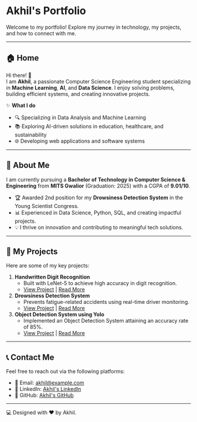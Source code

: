 # Akhil's Portfolio

Welcome to my portfolio! Explore my journey in technology, my projects, and how to connect with me.

---

## 🏠 Home
Hi there! 👋  
I am **Akhil**, a passionate Computer Science Engineering student specializing in **Machine Learning**, **AI**, and **Data Science**. I enjoy solving problems, building efficient systems, and creating innovative projects.

✨ **What I do**  
- 🔍 Specializing in Data Analysis and Machine Learning  
- 📚 Exploring AI-driven solutions in education, healthcare, and sustainability  
- 🌐 Developing web applications and software systems  

---

## 📖 About Me
I am currently pursuing a **Bachelor of Technology in Computer Science & Engineering** from **MITS Gwalior** (Graduation: 2025) with a CGPA of **9.01/10**.

- 🏆 Awarded 2nd position for my **Drowsiness Detection System** in the Young Scientist Congress.
- 📊 Experienced in Data Science, Python, SQL, and creating impactful projects.
- 💡 I thrive on innovation and contributing to meaningful tech solutions.

---

## 🚀 My Projects

Here are some of my key projects:

1. **Handwritten Digit Recognition**  
   - Built with LeNet-5 to achieve high accuracy in digit recognition.  
   - [View Project](https://github.com/AkhilJain5/Handwritten-Digit-Recognition) | [Read More](https://github.com/AkhilJain5/Handwritten-Digit-Recognition#readme)
2. **Drowsiness Detection System**  
   - Prevents fatigue-related accidents using real-time driver monitoring.  
   - [View Project](https://github.com/AkhilJain5/AlertGuard) | [Read More](https://github.com/AkhilJain5/AlertGuard#readme)
3. **Object Detection System using Yolo**  
   - Implemented an Object Detection System attaining an accuracy rate of 85%. 
   - [View Project](https://github.com/AkhilJain5/Object-Detection-System) | [Read More](https://github.com/AkhilJain5/Object-Detection-System#readme)

---

## 📞 Contact Me

Feel free to reach out via the following platforms:

- 📧 Email: [akhil@example.com](mailto:jainakhil505@gmail.com)
- 💼 LinkedIn: [Akhil's LinkedIn](https://www.linkedin.com/in/akhil-jain-61107122a)
- 🐙 GitHub: [Akhil's GitHub](https://github.com/AkhilJain5)

---

💻 Designed with ❤️ by Akhil.
